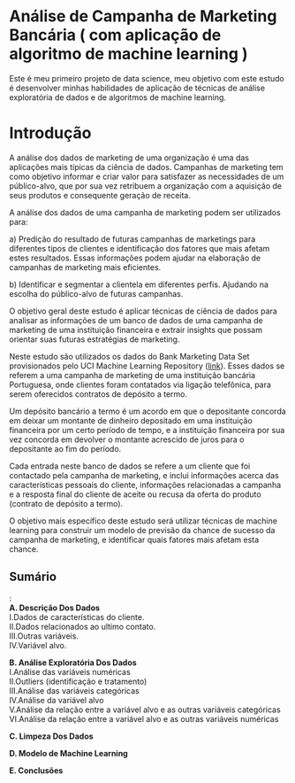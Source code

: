 # Análise de Campanha de Marketing Bancária ( com aplicação de algoritmo de machine learning )
Este é meu primeiro projeto de data science, meu objetivo com este estudo é desenvolver minhas habilidades de aplicação de técnicas de análise exploratória de dados e de algoritmos de machine learning.

<h1>Introdução</h1>
A análise dos dados de marketing de uma organização é uma das aplicações mais típicas da ciência de dados. Campanhas de marketing tem como objetivo informar e criar valor para satisfazer as necessidades de um público-alvo, que por sua vez retribuem a organização com a aquisição de seus produtos e consequente geração de receita. 

A análise dos dados de uma campanha de marketing podem ser utilizados para:

a) Predição do resultado de futuras campanhas de marketings para diferentes tipos de clientes e identificação dos fatores que mais afetam estes resultados. Essas informações podem ajudar na elaboração de campanhas de marketing mais eficientes.

b) Identificar e segmentar a clientela em diferentes perfis. Ajudando na escolha do público-alvo de futuras campanhas. 

O objetivo geral deste estudo é aplicar técnicas de ciência de dados para analisar as informações de um banco de dados de uma campanha de marketing de uma instituição financeira e extrair insights que possam orientar suas futuras estratégias de marketing.

Neste estudo são utilizados os dados do Bank Marketing Data Set provisionados pelo UCI Machine Learning Repository (<a href="https://archive.ics.uci.edu/ml/datasets/bank+marketing">link</a>). Esses dados se referem a uma campanha de marketing de uma instituição bancária Portuguesa, onde clientes foram contatados via ligação telefônica, para serem oferecidos contratos de depósito a termo. 

Um depósito bancário a termo é um acordo em que o depositante concorda em deixar um montante de dinheiro depositado em uma instituição financeira por um certo período de tempo, e a instituição financeira por sua vez concorda em devolver o montante acrescido de juros para o depositante ao fim do período. 

Cada entrada neste banco de dados se refere a um cliente que foi contactado pela campanha de marketing, e inclui informações acerca das características pessoais do cliente, informações relacionadas a campanha e a resposta final do cliente de aceite ou recusa da oferta do produto (contrato de depósito a termo).

O objetivo mais específico deste estudo será utilizar técnicas de machine learning para construir um modelo de previsão da chance de sucesso da campanha de marketing, e identificar quais fatores mais afetam esta chance. 

<h2>Sumário</h2>: <br>
<b>A. Descrição Dos Dados</b><br>
I.Dados de características do cliente.<br>
II.Dados relacionados ao ultimo contato.<br>
III.Outras variáveis.<br>
IV.Variável alvo.<br>

<b>B. Análise Exploratória Dos Dados</b><br>
I.Análise das variáveis numéricas<br>
II.Outliers (identificação e tratamento)<br>
III.Análise das variáveis categóricas<br>
IV.Análise da variável alvo<br>
V.Análise da relação entre a variável alvo e as outras variáveis categóricas<br>
VI.Análise da relação entre a variável alvo e as outras variáveis numéricas<br>

<b>C. Limpeza Dos Dados</b><br>

<b>D. Modelo de Machine Learning</b><br>

<b>E. Conclusões</b><br>
